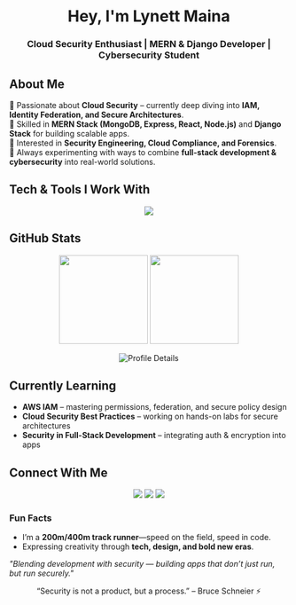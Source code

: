 <h1 align="center"> Hey, I'm Lynett Maina</h1>
<h3 align="center">Cloud Security Enthusiast | MERN & Django Developer | Cybersecurity Student</h3>


##  About Me  
🔹 Passionate about **Cloud Security** – currently deep diving into **IAM, Identity Federation, and Secure Architectures**.  
🔹 Skilled in **MERN Stack (MongoDB, Express, React, Node.js)** and **Django Stack** for building scalable apps.  
🔹 Interested in **Security Engineering, Cloud Compliance, and Forensics**.  
🔹 Always experimenting with ways to combine **full-stack development & cybersecurity** into real-world solutions.  


##  Tech & Tools I Work With  
<p align="center">
  <img src="https://skillicons.dev/icons?i=python,django,react,nodejs,mongodb,express,html,css,js,git,linux,aws,azure,gcp" />
</p>

##  GitHub Stats  
<p align="center">
  <img src="https://github-readme-stats.vercel.app/api?username=itslynett&show_icons=true&theme=radical&hide_border=true&count_private=true&rank_icon=github" height="160"/> 
  <img src="https://github-readme-stats.vercel.app/api/top-langs/?username=itslynett&layout=compact&theme=radical&hide_border=true" height="160"/>
</p>

<p align="center">
  <img src="https://github-profile-summary-cards.vercel.app/api/cards/profile-details?username=itslynett&theme=radical" alt="Profile Details"/>
</p>

##  Currently Learning  
-  **AWS IAM** – mastering permissions, federation, and secure policy design  
-  **Cloud Security Best Practices** – working on hands-on labs for secure architectures  
-  **Security in Full-Stack Development** – integrating auth & encryption into apps  

##  Connect With Me  
<p align="center">
  <a href="https://www.linkedin.com/in/lynett-maina-cybersec"><img src="https://img.shields.io/badge/LinkedIn-0077B5?logo=linkedin&logoColor=white&style=for-the-badge" /></a>
  <a href="mailto:mainalynett42@gmail.com"><img src="https://img.shields.io/badge/Email-D14836?logo=gmail&logoColor=white&style=for-the-badge" /></a>
  <a href="https://github.com/itslynett"><img src="https://img.shields.io/badge/GitHub-100000?logo=github&logoColor=white&style=for-the-badge" /></a>
</p>

###  Fun Facts
-  I’m a **200m/400m track runner**—speed on the field, speed in code.  
-  Expressing creativity through **tech, design, and bold new eras**.  
  
 *"Blending development with security — building apps that don’t just run, but run securely."*  
<p align="center">
   “Security is not a product, but a process.” – Bruce Schneier ⚡
</p>
